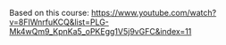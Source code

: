 Based on this course: https://www.youtube.com/watch?v=8FIWnrfuKCQ&list=PLG-Mk4wQm9_KpnKa5_oPKEgg1V5j9vGFC&index=11
